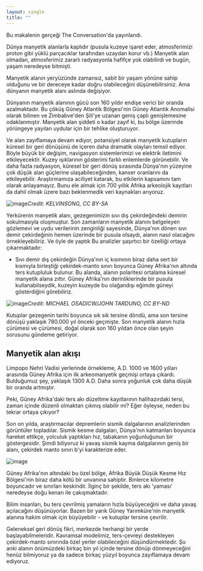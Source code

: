 ```yaml
---
layout: single
title: ""
---
```

Bu makalenin gerçeği The Conversation'da yayınlandı.

Dünya manyetik alanlarla kaplıdır (pusula kuzeye işaret eder, atmosferimizi proton gibi yüklü parçacıklar tarafından uzaydan korur vb.) Manyetik alan olmadan, atmosferimiz zararlı radyasyonla hafifçe yok olabilirdi ve bugün, yaşam neredeyse bitmişti.

Manyetik alanın yeryüzünde zamansız, sabit bir yaşam yönüne sahip olduğunu ve bir dereceye kadar doğru olabileceğini düşünebilirsiniz. Ama dünyanın manyetik alanı aslında değişiyor.

Dünyanın manyetik alanının gücü son 160 yıldır endişe verici bir oranda azalmaktadır. Bu çöküş Güney Atlantik Bölgesi'nin Güney Atlantik Anomalisi olarak bilinen ve Zimbabve'den Şili'ye uzanan geniş çaplı genişlemesine odaklanmıştır. Manyetik alan şiddeti o kadar zayıf ki, bu bölge üzerinde yörüngeye yayılan uydular için bir tehlike oluşturuyor.

<script async src="//pagead2.googlesyndication.com/pagead/js/adsbygoogle.js"></script>
<ins class="adsbygoogle"
     style="display:block; text-align:center;"
     data-ad-layout="in-article"
     data-ad-format="fluid"
     data-ad-client="ca-pub-7868661326160958"
     data-ad-slot="3072558811"></ins>
<script>
     (adsbygoogle = window.adsbygoogle || []).push({});
</script>

Ve alan zayıflamaya devam ediyor, potansiyel olarak manyetik kutupların küresel bir geri dönüşünü de içeren daha dramatik olayları temsil ediyor. Böyle büyük bir değişim, navigasyon sistemlerimizi ve elektrik iletimini etkileyecektir. Kuzey ışıklarının gösterimi farklı enlemlerde görünebilir. Ve daha fazla radyasyon, küresel bir geri dönüş sırasında Dünya'nın yüzeyine çok düşük alan güçlerine ulaşabileceğinden, kanser oranlarını da etkileyebilir. Araştırmamıza aciliyet katarak, bu etkilerin kapsamını tam olarak anlayamayız. Bunu ele almak için 700 yıllık Afrika arkeolojik kayıtları da dahil olmak üzere bazı beklenmedik veri kaynakları arıyoruz.

![image](https://s.newsweek.com/sites/www.newsweek.com/files/styles/embed_tablet/public/2017/02/06/earthsinterior.png)*Credit: KELVINSONG, CC BY-SA*

Yerkürenin manyetik alanı, gezegenimizin sıvı dış çekirdeğindeki demirin sokulmasıyla oluşmuştur. Son zamanların manyetik alanını belgeleyen gözlemevi ve uydu verilerinin zenginliği sayesinde, Dünya'nın dönen sıvı demir çekirdeğinin hemen üzerinde bir pusula olsaydı, alanın nasıl olacağını örnekleyebiliriz. Ve öyle de yaptık
Bu analizler şaşırtıcı bir özelliği ortaya çıkarmaktadır:
- Sıvı demir dış çekirdeğin Dünya'nın iç kısmının biraz daha sert bir kısmıyla birleştiği çekirdek-manto sınırı boyunca Güney Afrika'nın altında ters kutupluluk bulunur. Bu alanda, alanın polaritesi ortalama küresel manyetik alana zıttır. Güney Afrika'nın derinliklerinde bir pusula kullanabilseydik, kuzeyin kuzeyde bu olağandışı eğimde güneyi gösterdiğini görebiliriz.

<script async src="//pagead2.googlesyndication.com/pagead/js/adsbygoogle.js"></script>
<ins class="adsbygoogle"
     style="display:block; text-align:center;"
     data-ad-layout="in-article"
     data-ad-format="fluid"
     data-ad-client="ca-pub-7868661326160958"
     data-ad-slot="3072558811"></ins>
<script>
     (adsbygoogle = window.adsbygoogle || []).push({});
</script>

![image](https://s.newsweek.com/sites/www.newsweek.com/files/styles/embed_tablet/public/2017/02/06/southatlanticanomaly.png)*Credit: MICHAEL OSADICW/JOHN TARDUNO, CC BY-ND*

Kutuplar gezegenin tarihi boyunca sık sık tersine döndü, ama son tersine dönüşü yaklaşık 780.000 yıl önceki geçmişte. Son manyetik alanın hızla çürümesi ve çürümesi, doğal olarak son 160 yıldan önce olan şeyin sorusunu gündeme getiriyor.

Manyetik alan akışı
-
Limpopo Nehri Vadisi yerlerinde örnekleme, A.D. 1000 ve 1600 yılları arasında Güney Afrika için ilk arkeomanyetik geçmişi ortaya çıkardı. Bulduğumuz şey, yaklaşık 1300 A.D. Daha sonra yoğunluk çok daha düşük bir oranda artmıştır.

Peki, Güney Afrika'daki ters akı düzeltme kayıtlarının halihazırdaki tersi, zaman içinde düzenli olmaktan çıkmış olabilir mi? Eğer öyleyse, neden bu tekrar ortaya çıkıyor?

Son on yılda, araştırmacılar depremlerin sismik dalgalarının analizlerinden görüntüler topladılar. Sismik kesme dalgaları, Dünya'nın katmanları boyunca hareket ettikçe, yolculuk yaptıkları hız, tabakanın yoğunluğunun bir göstergesidir. Şimdi biliyoruz ki yavaş sismik kayma dalgalarının geniş bir alanı, çekirdek manto sınırı b'yi karakterize eder.

<script async src="//pagead2.googlesyndication.com/pagead/js/adsbygoogle.js"></script>
<ins class="adsbygoogle"
     style="display:block; text-align:center;"
     data-ad-layout="in-article"
     data-ad-format="fluid"
     data-ad-client="ca-pub-7868661326160958"
     data-ad-slot="3072558811"></ins>
<script>
     (adsbygoogle = window.adsbygoogle || []).push({});
</script>

![image](https://www.astro.cz/apod_data/2002/11/field_glatz_big.gif)

Güney Afrika'nın altındaki bu özel bölge, Afrika Büyük Düşük Kesme Hız Bölgesi'nin biraz daha kötü bir unvanına sahiptir. Binlerce kilometre boyuncadır ve sınırları keskindir. İlginç bir şekilde, ters akı 'yaması' neredeyse doğu kenarı ile çakışmaktadır.

Bilim insanları, bu ters çevrilmiş yamaların hızla büyüyeceğini ve daha yavaş açılacağını düşünüyorlar. Bazen bir yarık Güney Yarımküre'nin manyetik alanına hakim olmak için büyüyebilir - ve kutuplar tersine çevrilir.

Geleneksel geri dönüş fikri, merkezde herhangi bir yerde başlayabilmeleridir. Kavramsal modelimiz, ters-çevreyi destekleyen çekirdek-manto sınırında özel yerler olabileceğini düşündürmektedir. Şu anki alanın önümüzdeki birkaç bin yıl içinde tersine dönüp dönmeyeceğini henüz bilmiyoruz ya da sadece birkaç yüzyıl boyunca zayıflamaya devam ediyoruz.

